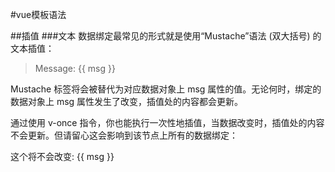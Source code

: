 #vue模板语法

##插值
###文本
数据绑定最常见的形式就是使用“Mustache”语法 (双大括号) 的文本插值：

> <span>Message: {{ msg }}</span>

Mustache 标签将会被替代为对应数据对象上 msg 属性的值。无论何时，绑定的数据对象上 msg 属性发生了改变，插值处的内容都会更新。

通过使用 v-once 指令，你也能执行一次性地插值，当数据改变时，插值处的内容不会更新。但请留心这会影响到该节点上所有的数据绑定：

<span v-once>这个将不会改变: {{ msg }}</span>